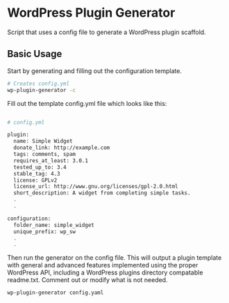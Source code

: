 WordPress Plugin Generator
===================

Script that uses a config file to generate a WordPress plugin scaffold.


## Basic Usage

Start by generating and filling out the configuration template.

```bash
# Creates config.yml
wp-plugin-generator -c
```

Fill out the template config.yml file which looks like this:

```bash

# config.yml

plugin:
  name: Simple Widget
  donate_link: http://example.com
  tags: comments, spam
  requires_at_least: 3.0.1
  tested_up_to: 3.4
  stable_tag: 4.3
  license: GPLv2
  license_url: http://www.gnu.org/licenses/gpl-2.0.html
  short_description: A widget from completing simple tasks.
  .
  .

configuration:
  folder_name: simple_widget
  unique_prefix: wp_sw
  .
  .
```

Then run the generator on the config file. This will output a plugin template with general and advanced features implemented using the proper WordPress API, including a WordPress plugins directory compatable readme.txt. Comment out or modify what is not needed.

```bash
wp-plugin-generator config.yaml
```

